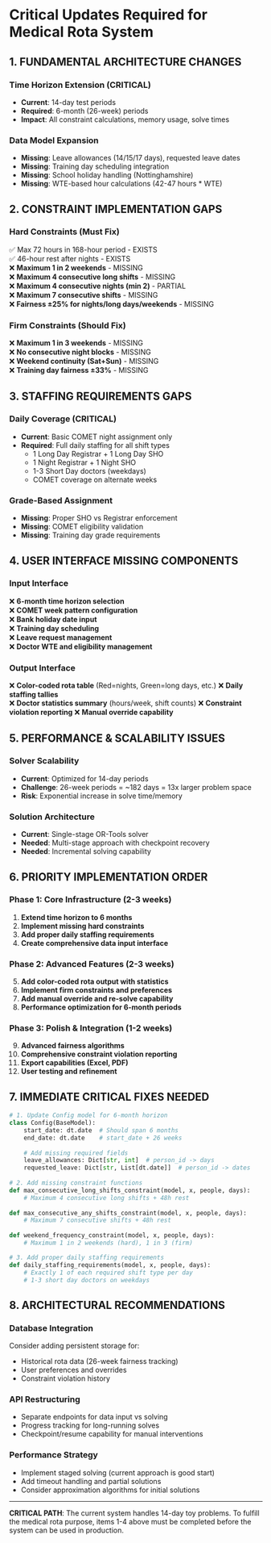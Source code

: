 # Critical Updates Required for Medical Rota System

## 1. FUNDAMENTAL ARCHITECTURE CHANGES

### Time Horizon Extension (CRITICAL)
- **Current**: 14-day test periods  
- **Required**: 6-month (26-week) periods
- **Impact**: All constraint calculations, memory usage, solve times

### Data Model Expansion
- **Missing**: Leave allowances (14/15/17 days), requested leave dates
- **Missing**: Training day scheduling integration  
- **Missing**: School holiday handling (Nottinghamshire)
- **Missing**: WTE-based hour calculations (42-47 hours * WTE)

## 2. CONSTRAINT IMPLEMENTATION GAPS

### Hard Constraints (Must Fix)
✅ Max 72 hours in 168-hour period - EXISTS  
✅ 46-hour rest after nights - EXISTS  
❌ **Maximum 1 in 2 weekends** - MISSING  
❌ **Maximum 4 consecutive long shifts** - MISSING  
❌ **Maximum 4 consecutive nights (min 2)** - PARTIAL  
❌ **Maximum 7 consecutive shifts** - MISSING  
❌ **Fairness ±25% for nights/long days/weekends** - MISSING  

### Firm Constraints (Should Fix)
❌ **Maximum 1 in 3 weekends** - MISSING  
❌ **No consecutive night blocks** - MISSING  
❌ **Weekend continuity (Sat+Sun)** - MISSING  
❌ **Training day fairness ±33%** - MISSING  

## 3. STAFFING REQUIREMENTS GAPS

### Daily Coverage (CRITICAL)
- **Current**: Basic COMET night assignment only
- **Required**: Full daily staffing for all shift types
  - 1 Long Day Registrar + 1 Long Day SHO  
  - 1 Night Registrar + 1 Night SHO
  - 1-3 Short Day doctors (weekdays)
  - COMET coverage on alternate weeks

### Grade-Based Assignment  
- **Missing**: Proper SHO vs Registrar enforcement
- **Missing**: COMET eligibility validation
- **Missing**: Training day grade requirements

## 4. USER INTERFACE MISSING COMPONENTS

### Input Interface
❌ **6-month time horizon selection**  
❌ **COMET week pattern configuration**  
❌ **Bank holiday date input**  
❌ **Training day scheduling**  
❌ **Leave request management**  
❌ **Doctor WTE and eligibility management**

### Output Interface  
❌ **Color-coded rota table** (Red=nights, Green=long days, etc.)
❌ **Daily staffing tallies**  
❌ **Doctor statistics summary** (hours/week, shift counts)
❌ **Constraint violation reporting**
❌ **Manual override capability**

## 5. PERFORMANCE & SCALABILITY ISSUES

### Solver Scalability
- **Current**: Optimized for 14-day periods
- **Challenge**: 26-week periods = ~182 days = 13x larger problem space
- **Risk**: Exponential increase in solve time/memory

### Solution Architecture
- **Current**: Single-stage OR-Tools solver
- **Needed**: Multi-stage approach with checkpoint recovery
- **Needed**: Incremental solving capability

## 6. PRIORITY IMPLEMENTATION ORDER

### Phase 1: Core Infrastructure (2-3 weeks)
1. **Extend time horizon to 6 months**
2. **Implement missing hard constraints**  
3. **Add proper daily staffing requirements**
4. **Create comprehensive data input interface**

### Phase 2: Advanced Features (2-3 weeks)  
5. **Add color-coded rota output with statistics**
6. **Implement firm constraints and preferences**
7. **Add manual override and re-solve capability**
8. **Performance optimization for 6-month periods**

### Phase 3: Polish & Integration (1-2 weeks)
9. **Advanced fairness algorithms**
10. **Comprehensive constraint violation reporting**
11. **Export capabilities (Excel, PDF)**
12. **User testing and refinement**

## 7. IMMEDIATE CRITICAL FIXES NEEDED

```python
# 1. Update Config model for 6-month horizon
class Config(BaseModel):
    start_date: dt.date  # Should span 6 months
    end_date: dt.date    # start_date + 26 weeks
    
    # Add missing required fields
    leave_allowances: Dict[str, int]  # person_id -> days
    requested_leave: Dict[str, List[dt.date]]  # person_id -> dates
    
# 2. Add missing constraint functions
def max_consecutive_long_shifts_constraint(model, x, people, days):
    # Maximum 4 consecutive long shifts + 48h rest
    
def max_consecutive_any_shifts_constraint(model, x, people, days):  
    # Maximum 7 consecutive shifts + 48h rest
    
def weekend_frequency_constraint(model, x, people, days):
    # Maximum 1 in 2 weekends (hard), 1 in 3 (firm)

# 3. Add proper daily staffing requirements
def daily_staffing_requirements(model, x, people, days):
    # Exactly 1 of each required shift type per day
    # 1-3 short day doctors on weekdays
```

## 8. ARCHITECTURAL RECOMMENDATIONS

### Database Integration
Consider adding persistent storage for:
- Historical rota data (26-week fairness tracking)
- User preferences and overrides  
- Constraint violation history

### API Restructuring
- Separate endpoints for data input vs solving
- Progress tracking for long-running solves
- Checkpoint/resume capability for manual interventions

### Performance Strategy  
- Implement staged solving (current approach is good start)
- Add timeout handling and partial solutions
- Consider approximation algorithms for initial solutions

---

**CRITICAL PATH**: The current system handles 14-day toy problems. To fulfill the medical rota purpose, items 1-4 above must be completed before the system can be used in production.